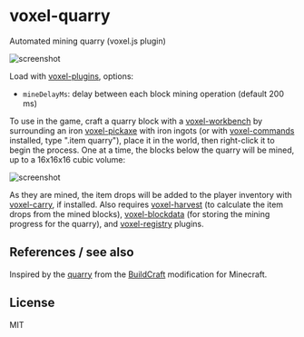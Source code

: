 # voxel-quarry

Automated mining quarry (voxel.js plugin)

![screenshot](http://i.imgur.com/O5VTS6I.png "Screenshot")

Load with [voxel-plugins](https://github.com/deathcap/voxel-plugins), options:

* `mineDelayMs`: delay between each block mining operation (default 200 ms)

To use in the game, craft a quarry block with a
[voxel-workbench](https://github.com/deathcap/voxel-workbench) by
surrounding an iron
[voxel-pickaxe](https://github.com/deathcap/voxel-pickaxe) with iron
ingots (or with
[voxel-commands](https://github.com/deathcap/voxel-commands) installed,
type ".item quarry"), place it in the world, then right-click it to begin
the process. One at a time, the blocks below the quarry will be mined,
up to a 16x16x16 cubic volume:

![screenshot](http://i.imgur.com/kzkMuv4.png "Screenshot")

As they are mined, the item drops will be added to the player inventory
with [voxel-carry](https://github.com/deathcap/voxel-carry), if installed.
Also requires
[voxel-harvest](https://github.com/deathcap/voxel-harvest) (to calculate
the item drops from the mined blocks),
[voxel-blockdata](https://github.com/deathcap/voxel-blockdata) (for storing
the mining progress for the quarry), and
[voxel-registry](https://github.com/deathcap/voxel-registry) plugins.

## References / see also

Inspired by the
[quarry](http://www.mod-buildcraft.com/wiki/doku.php?id=quarry) from the
[BuildCraft](http://www.mod-buildcraft.com/)
modification for Minecraft.

## License

MIT

